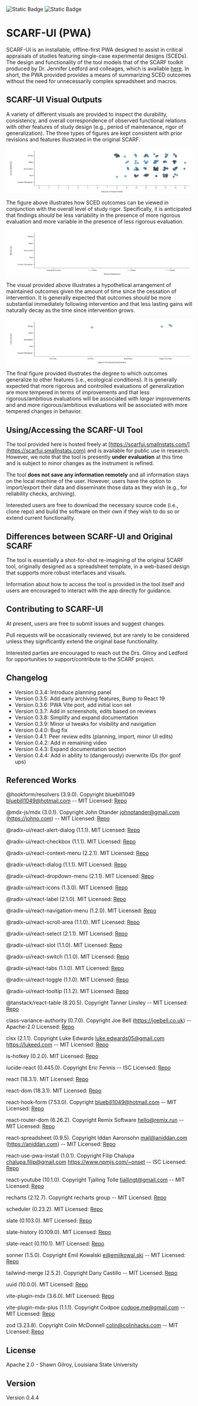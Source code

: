 ![Static Badge](https://img.shields.io/badge/Version-0.4.4-blue) ![Static Badge](https://img.shields.io/badge/License-Apache_2.0-purple)

# SCARF-UI (PWA)

SCARF-UI is an installable, offline-first PWA designed to assist in critical appraisals of studies featuring single-case experimental designs (SCEDs). The design and functionality of the tool models that of the SCARF toolkit produced by Dr. Jennifer Ledford and colleages, which is available [here](https://ebip.vkcsites.org/scarfv2/). In short, the PWA provided provides a means of summarizing SCED outcomes without the need for unnecessarily complex spreadsheet and macros.

## SCARF-UI Visual Outputs

A variety of different visuals are provided to inspect the durability, consistency, and overall correspondence of observed functional relations with other features of study design (e.g., period of maintenance, rigor of generalization). The three types of figures are kept consistent with prior revisions and features illustrated in the original SCARF.

![Visualize Functional Relations given Rigor](public/img/SCARF_Functional_Relation_Given_IV.svg)

The figure above illustrates how SCED outcomes can be viewed in conjunction with the overall level of study rigor. Specifically, it is anticipated that findings _should_ be less variability in the presence of more rigorous evaluation and more variable in the presence of less rigorous evaluation.

![Visualize Maintenance given Delay](public/img/SCARF_Maintenance_Given_Rigor.svg)

The visual provided above illustrates a hypothetical arrangement of maintained outcomes given the amount of time since the cessation of intervention. It is generally expected that outcomes _should_ be more substantial immediately following intervention and that less lasting gains will naturally decay as the time since intervention grows.

![Visualize Generalization given Rigor](public/img/SCARF_Generalization_Given_Duration.svg)

The final figure provided illustrates the degree to which outcomes generalize to other features (i.e., ecological conditions). It is generally expected that more rigorous and controlled evaluations of generalization are more tempered in terms of improvements and that less rigorous/ambitious evaluations will be associated with _larger_ improvements and and more rigorous/ambitious evaluations will be associated with more tempered changes in behavior.

## Using/Accessing the SCARF-UI Tool

The tool provided here is hosted freely at [https://scarfui.smallnstats.com/](https://scarfui.smallnstats.com) and is available for public use in research. However, we note that the tool is presently **under evaluation** at this time and is subject to minor changes as the instrument is refined.

The tool **does not save any information remotely** and all information stays on the local machine of the user. However, users have the option to import/export their data and disseminate those data as they wish (e.g., for reliability checks, archiving).

Interested users are free to download the necessary source code (i.e., clone repo) and build the software on their own if they wish to do so or extend current functionality.

## Differences between SCARF-UI and Original SCARF

The tool is essentially a shot-for-shot re-imagining of the original SCARF tool, originally designed as a spreadsheet template, in a web-based design that supports more robust interfaces and visuals.

Information about how to access the tool is provided in the tool itself and users are encouraged to interact with the app directly for guidance.

## Contributing to SCARF-UI

At present, users are free to submit issues and suggest changes.

Pull requests will be occasionally reviewed, but are rarely to be considered unless they significantly extend the original base functionality.

Interested parties are encouraged to reach out the Drs. Gilroy and Ledford for opportunities to support/contribute to the SCARF project.

## Changelog

- Version 0.3.4: Introduce planning panel
- Version 0.3.5: Add early archiving features, Bump to React 19
- Version 0.3.6: PWA Vite port, add initial icon set
- Version 0.3.7: Add in screenshots, edits based on reviews
- Version 0.3.8: Simplify and expand documentation
- Version 0.3.9: Minor ui tweaks for visibility and navigation
- Version 0.4.0: Bug fix
- Version 0.4.1: Peer review edits (planning, import, minor UI edits)
- Version 0.4.2: Add in remaining video
- Version 0.4.3: Expand documentation section
- Version 0.4.4: Add in ability to (dangerously) overwrite IDs (for goof ups)

## Referenced Works

@hookform/resolvers (3.9.0). Copyright bluebill1049 <bluebill1049@hotmail.com> -- MIT Licensed: [Repo](https://github.com/react-hook-form/resolvers.git) 
 
@mdx-js/mdx (3.0.1). Copyright John Otander <johnotander@gmail.com> (https://johno.com) -- MIT Licensed: [Repo](https://github.com/mdx-js/mdx.git) 
 
@radix-ui/react-alert-dialog (1.1.1). MIT Licensed: [Repo](https://github.com/radix-ui/primitives.git) 
 
@radix-ui/react-checkbox (1.1.1). MIT Licensed: [Repo](https://github.com/radix-ui/primitives.git) 
 
@radix-ui/react-context-menu (2.2.1). MIT Licensed: [Repo](https://github.com/radix-ui/primitives.git) 
 
@radix-ui/react-dialog (1.1.1). MIT Licensed: [Repo](https://github.com/radix-ui/primitives.git) 
 
@radix-ui/react-dropdown-menu (2.1.1). MIT Licensed: [Repo](https://github.com/radix-ui/primitives.git) 
 
@radix-ui/react-icons (1.3.0). MIT Licensed: [Repo](https://registry.npmjs.org/@radix-ui/react-icons/-/react-icons-1.3.2.tgz) 
 
@radix-ui/react-label (2.1.0). MIT Licensed: [Repo](https://github.com/radix-ui/primitives.git) 
 
@radix-ui/react-navigation-menu (1.2.0). MIT Licensed: [Repo](https://github.com/radix-ui/primitives.git) 
 
@radix-ui/react-scroll-area (1.1.0). MIT Licensed: [Repo](https://github.com/radix-ui/primitives.git) 
 
@radix-ui/react-select (2.1.1). MIT Licensed: [Repo](https://github.com/radix-ui/primitives.git) 
 
@radix-ui/react-slot (1.1.0). MIT Licensed: [Repo](https://github.com/radix-ui/primitives.git) 
 
@radix-ui/react-switch (1.1.0). MIT Licensed: [Repo](https://github.com/radix-ui/primitives.git) 
 
@radix-ui/react-tabs (1.1.0). MIT Licensed: [Repo](https://github.com/radix-ui/primitives.git) 
 
@radix-ui/react-toggle (1.1.0). MIT Licensed: [Repo](https://github.com/radix-ui/primitives.git) 
 
@radix-ui/react-tooltip (1.1.2). MIT Licensed: [Repo](https://github.com/radix-ui/primitives.git) 
 
@tanstack/react-table (8.20.5). Copyright Tanner Linsley -- MIT Licensed: [Repo](https://github.com/TanStack/table.git) 
 
class-variance-authority (0.7.0). Copyright Joe Bell (https://joebell.co.uk) -- Apache-2.0 Licensed: [Repo](https://github.com/joe-bell/cva.git) 
 
clsx (2.1.1). Copyright Luke Edwards luke.edwards05@gmail.com https://lukeed.com -- MIT Licensed: [Repo](https://github.com/lukeed/clsx.git) 
 
is-hotkey (0.2.0). MIT Licensed: [Repo](git://github.com/ianstormtaylor/is-hotkey.git) 
 
lucide-react (0.445.0). Copyright Eric Fennis -- ISC Licensed: [Repo](https://github.com/lucide-icons/lucide.git) 
 
react (18.3.1). MIT Licensed: [Repo](https://github.com/facebook/react.git) 
 
react-dom (18.3.1). MIT Licensed: [Repo](https://github.com/facebook/react.git) 
 
react-hook-form (7.53.0). Copyright <bluebill1049@hotmail.com> -- MIT Licensed: [Repo](https://github.com/react-hook-form/react-hook-form.git) 
 
react-router-dom (6.26.2). Copyright Remix Software <hello@remix.run> -- MIT Licensed: [Repo](https://github.com/remix-run/react-router.git) 
 
react-spreadsheet (0.9.5). Copyright Iddan Aaronsohn <mail@aniddan.com> (https://aniddan.com) -- MIT Licensed: [Repo](https://github.com/iddan/react-spreadsheet.git) 
 
react-use-pwa-install (1.0.1). Copyright Filip Chalupa chalupa.filip@gmail.com https://www.npmjs.com/~onset -- ISC Licensed: [Repo](https://github.com/FilipChalupa/react-use-pwa-install.git) 
 
react-youtube (10.1.0). Copyright Tjalling Tolle <tjallingt@gmail.com> -- MIT Licensed: [Repo](ssh://git@github.com/tjallingt/react-youtube.git) 
 
recharts (2.12.7). Copyright recharts group -- MIT Licensed: [Repo](https://github.com/recharts/recharts.git) 
 
scheduler (0.23.2). MIT Licensed: [Repo](https://github.com/facebook/react.git) 
 
slate (0.103.0). MIT Licensed: [Repo](git://github.com/ianstormtaylor/slate.git) 
 
slate-history (0.109.0). MIT Licensed: [Repo](git://github.com/ianstormtaylor/slate.git) 
 
slate-react (0.110.1). MIT Licensed: [Repo](git://github.com/ianstormtaylor/slate.git) 
 
sonner (1.5.0). Copyright Emil Kowalski <e@emilkowal.ski> -- MIT Licensed: [Repo](https://github.com/emilkowalski/sonner.git) 
 
tailwind-merge (2.5.2). Copyright Dany Castillo -- MIT Licensed: [Repo](https://github.com/dcastil/tailwind-merge.git) 
 
uuid (10.0.0). MIT Licensed: [Repo](https://github.com/uuidjs/uuid.git) 
 
vite-plugin-mdx (3.6.0). MIT Licensed: [Repo](https://github.com/brillout/vite-plugin-mdx.git) 
 
vite-plugin-mdx-plus (1.1.1). Copyright Codpoe <codpoe.me@gmail.com> -- MIT Licensed: [Repo](https://github.com/Codpoe/vite-plugin-mdx-plus.git) 
 
zod (3.23.8). Copyright Colin McDonnell <colin@colinhacks.com> -- MIT Licensed: [Repo](https://github.com/colinhacks/zod.git) 

## License

Apache 2.0 - Shawn Gilroy, Louisiana State University

## Version

Version 0.4.4

